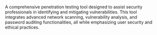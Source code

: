 A comprehensive penetration testing tool designed to assist security professionals in identifying and mitigating vulnerabilities. This tool integrates advanced network scanning, vulnerability analysis, and password auditing functionalities, all while emphasizing user security and ethical practices.
